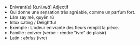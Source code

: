 - Enivrant(e)	[ɑ̃.ni.vʁɑ̃]	Adjectif	
- Qui donne une sensation très agréable, comme un parfum fort.
- Làm say mê, quyến rũ
- Intoxicating / Delightful
- Exemple : L'odeur enivrante des fleurs remplit la pièce.
- Famille : enivrer (verbe - rendre "ivre" de plaisir)
- Latin : *ebrius* (ivre)